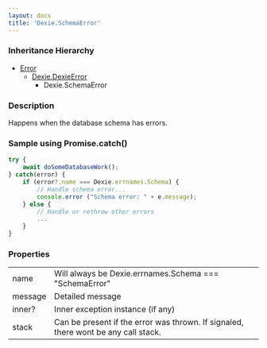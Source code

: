 ```yaml
---
layout: docs
title: 'Dexie.SchemaError'
---
```


### Inheritance Hierarchy

- [Error](https://developer.mozilla.org/en-US/docs/Web/JavaScript/Reference/Global_Objects/Error)
  - [Dexie.DexieError](/docs/DexieErrors/DexieError)
    - Dexie.SchemaError

### Description

Happens when the database schema has errors.

### Sample using Promise.catch()

```javascript
try {
    await doSomeDatabaseWork();
} catch(error) {
    if (error?.name === Dexie.errnames.Schema) {
        // Handle schema error...
        console.error ("Schema error: " + e.message);
    } else {
        // Handle or rethrow other errors
        ...
    }
}
```

### Properties

<table>
<tr><td>name</td><td>Will always be Dexie.errnames.Schema === "SchemaError"</td></tr>
<tr><td>message</td><td>Detailed message</td></tr>
<tr><td>inner?</td><td>Inner exception instance (if any)</td></tr>
<tr><td>stack</td><td>Can be present if the error was thrown. If signaled, there wont be any call stack.</td></tr>
</table>
